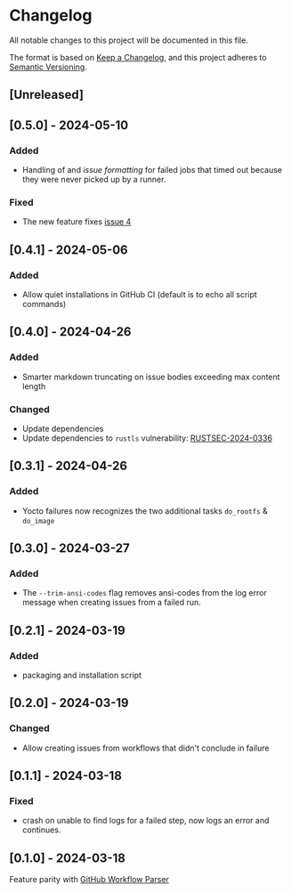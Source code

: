 # Changelog

All notable changes to this project will be documented in this file.

The format is based on [Keep a Changelog](https://keepachangelog.com/en/1.1.0/),
and this project adheres to [Semantic Versioning](https://semver.org/spec/v2.0.0.html).

## [Unreleased]

## [0.5.0] - 2024-05-10

### Added

- Handling of and *issue formatting* for failed jobs that timed out because they were never picked up by a runner.

### Fixed

- The new feature fixes [issue 4](https://github.com/luftkode/ci-manager/issues/4)

## [0.4.1] - 2024-05-06

### Added

- Allow quiet installations in GitHub CI (default is to echo all script commands)

## [0.4.0] - 2024-04-26

### Added

- Smarter markdown truncating on issue bodies exceeding max content length

### Changed

- Update dependencies
- Update dependencies to `rustls` vulnerability: [RUSTSEC-2024-0336](https://rustsec.org/advisories/RUSTSEC-2024-0336)

## [0.3.1] - 2024-04-26

### Added

- Yocto failures now recognizes the two additional tasks `do_rootfs` & `do_image`

## [0.3.0] - 2024-03-27

### Added

- The `--trim-ansi-codes` flag removes ansi-codes from the log error message when creating issues from a failed run.

## [0.2.1] - 2024-03-19

### Added

- packaging and installation script

## [0.2.0] - 2024-03-19

### Changed

- Allow creating issues from workflows that didn't conclude in failure

## [0.1.1] - 2024-03-18

### Fixed

- crash on unable to find logs for a failed step, now logs an error and continues.

## [0.1.0] - 2024-03-18

Feature parity with [GitHub Workflow Parser](https://crates.io/crates/gh-workflow-parser)
